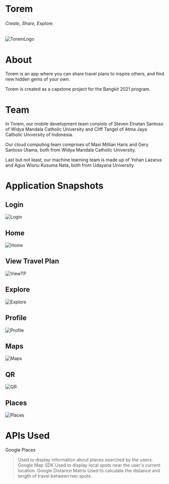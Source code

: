 # **Torem**
###### Create, Share, Explore.
![ToremLogo](/app/src/main/res/drawable/logo.png)

# **About**
Torem is an app where you can share travel plans to inspire others, and find new hidden gems of your own.

Torem is created as a capstone project for the Bangkit 2021 program.

# **Team**
In Torem, our mobile development team consists of Steven Elnatan Santoso of Widya Mandala Catholic University and Cliff Tangel of Atma Jaya Catholic University of Indonesia.

Our cloud computing team comprises of Maxi Millian Haris and Gery Santoso Utama, both from Widya Mandala Catholic University.

Last but not least, our machine learning team is made up of Yohan Lazarus and Agus Wisnu Kusuma Nata, both from Udayana University.

# **Application Snapshots**
## Login
 ![Login](/ToremDocs/Login.jpg)
## Home
![Home](/ToremDocs/Home.jpg)
## View Travel Plan
![ViewTP](/ToremDocs/ViewTravelPlan.jpg)
## Explore
![Explore](/ToremDocs/Explore.jpg)
## Profile
![Profile](/ToremDocs/Profile.jpg)
## Maps
![Maps](/ToremDocs/Maps.jpg)
## QR
![QR](/ToremDocs/QR.jpg)
## Places
![Places](/ToremDocs/Places.jpg)

# **APIs Used**
Google Places
> Used to display information about places searched by the users.
Google Map SDK
> Used to display local spots near the user's current location.
Google Distance Matrix
> Used to calculate the distance and length of travel between two spots.